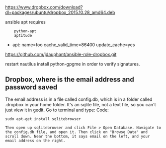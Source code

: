 https://www.dropbox.com/download?dl=packages/ubuntu/dropbox_2015.10.28_amd64.deb

ansible apt requires

        python-apt
        aptitude

- apt: name=foo cache_valid_time=86400 update_cache=yes

https://github.com/jdauphant/ansible-role-dropbox.git

restart nautilus
install python-gpgme in order to verify signatures.

## Dropbox, where is the email address and password saved

The email address is in a file called config.db, which is in a folder called .dropbox in your home folder. It's an sqlite file, not a text file, so you can't just view it in gedit. Go to terminal and type:
    Code:

    sudo apt-get install sqlitebrowser

    Then open up sqlitebrowser and click File > Open Database. Navigate to the config.db file, and open it. Then click on "Browse Data" and scroll down. Near the bottom, it says email on the left, and your email address on the right. 


